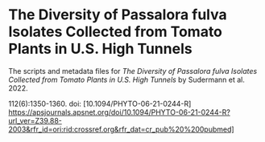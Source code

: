 # The Diversity of Passalora fulva Isolates Collected from Tomato Plants in U.S. High Tunnels

The scripts and metadata files for *The Diversity of Passalora fulva Isolates Collected from Tomato Plants in U.S. High Tunnels* by Sudermann et al. 2022. 


112(6):1350-1360. 
doi: [10.1094/PHYTO-06-21-0244-R] https://apsjournals.apsnet.org/doi/10.1094/PHYTO-06-21-0244-R?url_ver=Z39.88-2003&rfr_id=ori:rid:crossref.org&rfr_dat=cr_pub%20%200pubmed]
